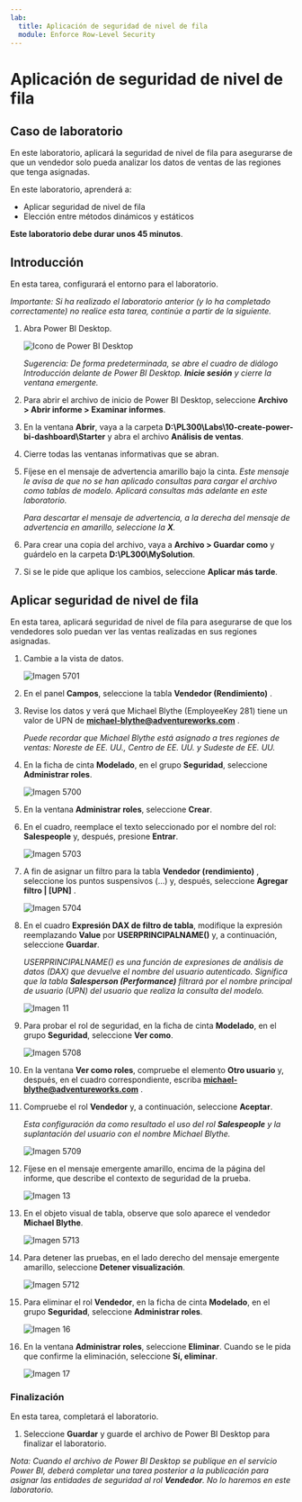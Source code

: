 ```yaml
---
lab:
  title: Aplicación de seguridad de nivel de fila
  module: Enforce Row-Level Security
---
```



# **Aplicación de seguridad de nivel de fila**

## **Caso de laboratorio**

En este laboratorio, aplicará la seguridad de nivel de fila para asegurarse de que un vendedor solo pueda analizar los datos de ventas de las regiones que tenga asignadas.

En este laboratorio, aprenderá a:

- Aplicar seguridad de nivel de fila
- Elección entre métodos dinámicos y estáticos

**Este laboratorio debe durar unos 45 minutos**.

## **Introducción**

En esta tarea, configurará el entorno para el laboratorio.

*Importante: Si ha realizado el laboratorio anterior (y lo ha completado correctamente) no realice esta tarea, continúe a partir de la siguiente.*

1. Abra Power BI Desktop.

    ![Icono de Power BI Desktop](Linked_image_Files/02-load-data-with-power-query-in-power-bi-desktop_image1.png)

    *Sugerencia: De forma predeterminada, se abre el cuadro de diálogo Introducción delante de Power BI Desktop. **Inicie sesión** y cierre la ventana emergente.*

1. Para abrir el archivo de inicio de Power BI Desktop, seleccione **Archivo > Abrir informe > Examinar informes**.

1. En la ventana **Abrir**, vaya a la carpeta **D:\PL300\Labs\10-create-power-bi-dashboard\Starter** y abra el archivo **Análisis de ventas**.

1. Cierre todas las ventanas informativas que se abran.

1. Fíjese en el mensaje de advertencia amarillo bajo la cinta. *Este mensaje le avisa de que no se han aplicado consultas para cargar el archivo como tablas de modelo. Aplicará consultas más adelante en este laboratorio.*
    
    *Para descartar el mensaje de advertencia, a la derecha del mensaje de advertencia en amarillo, seleccione la **X**.*

1. Para crear una copia del archivo, vaya a **Archivo > Guardar como** y guárdelo en la carpeta **D:\PL300\MySolution**.

1. Si se le pide que aplique los cambios, seleccione **Aplicar más tarde**.

## **Aplicar seguridad de nivel de fila**

En esta tarea, aplicará seguridad de nivel de fila para asegurarse de que los vendedores solo puedan ver las ventas realizadas en sus regiones asignadas.

1. Cambie a la vista de datos.

   ![Imagen 5701](Linked_image_Files/04-configure-data-model-in-power-bi-desktop-advanced_image20.png)

1. En el panel **Campos**, seleccione la tabla **Vendedor (Rendimiento)** .


1. Revise los datos y verá que Michael Blythe (EmployeeKey 281) tiene un valor de UPN de **michael-blythe@adventureworks.com** .
    
    *Puede recordar que Michael Blythe está asignado a tres regiones de ventas: Noreste de EE. UU., Centro de EE. UU. y Sudeste de EE. UU.*

1. En la ficha de cinta **Modelado**, en el grupo **Seguridad**, seleccione **Administrar roles**.

    ![Imagen 5700](Linked_image_Files/04-configure-data-model-in-power-bi-desktop-advanced_image21.png)

1. En la ventana **Administrar roles**, seleccione **Crear**.

1. En el cuadro, reemplace el texto seleccionado por el nombre del rol: **Salespeople** y, después, presione **Entrar**.

   ![Imagen 5703](Linked_image_Files/04-configure-data-model-in-power-bi-desktop-advanced_image23.png)

1. A fin de asignar un filtro para la tabla **Vendedor (rendimiento)** , seleccione los puntos suspensivos (...) y, después, seleccione **Agregar filtro \| [UPN]** .

   ![Imagen 5704](Linked_image_Files/04-configure-data-model-in-power-bi-desktop-advanced_image24.png)

1. En el cuadro **Expresión DAX de filtro de tabla**, modifique la expresión reemplazando **Value** por **USERPRINCIPALNAME()** y, a continuación, seleccione **Guardar**.
    
    *USERPRINCIPALNAME() es una función de expresiones de análisis de datos (DAX) que devuelve el nombre del usuario autenticado. Significa que la tabla **Salesperson (Performance)** filtrará por el nombre principal de usuario (UPN) del usuario que realiza la consulta del modelo.*

   ![Imagen 11](Linked_image_Files/04-configure-data-model-in-power-bi-desktop-advanced_image25.png)

1. Para probar el rol de seguridad, en la ficha de cinta **Modelado**, en el grupo **Seguridad**, seleccione **Ver como**.

   ![Imagen 5708](Linked_image_Files/04-configure-data-model-in-power-bi-desktop-advanced_image27.png)

1. En la ventana **Ver como roles**, compruebe el elemento **Otro usuario** y, después, en el cuadro correspondiente, escriba **michael-blythe@adventureworks.com** .

1. Compruebe el rol **Vendedor** y, a continuación, seleccione **Aceptar**.
    
    *Esta configuración da como resultado el uso del rol **Salespeople** y la suplantación del usuario con el nombre Michael Blythe.*

   ![Imagen 5709](Linked_image_Files/04-configure-data-model-in-power-bi-desktop-advanced_image28.png)

1. Fíjese en el mensaje emergente amarillo, encima de la página del informe, que describe el contexto de seguridad de la prueba.

   ![Imagen 13](Linked_image_Files/04-configure-data-model-in-power-bi-desktop-advanced_image30.png)

1. En el objeto visual de tabla, observe que solo aparece el vendedor **Michael Blythe**.

   ![Imagen 5713](Linked_image_Files/04-configure-data-model-in-power-bi-desktop-advanced_image31.png)

1. Para detener las pruebas, en el lado derecho del mensaje emergente amarillo, seleccione **Detener visualización**.

   ![Imagen 5712](Linked_image_Files/04-configure-data-model-in-power-bi-desktop-advanced_image32.png)

1. Para eliminar el rol **Vendedor**, en la ficha de cinta **Modelado**, en el grupo **Seguridad**, seleccione **Administrar roles**.

   ![Imagen 16](Linked_image_Files/04-configure-data-model-in-power-bi-desktop-advanced_image33.png)

1. En la ventana **Administrar roles**, seleccione **Eliminar**. Cuando se le pida que confirme la eliminación, seleccione **Sí, eliminar**.

   ![Imagen 17](Linked_image_Files/04-configure-data-model-in-power-bi-desktop-advanced_image34.png)

### **Finalización**

En esta tarea, completará el laboratorio.

1. Seleccione **Guardar** y guarde el archivo de Power BI Desktop para finalizar el laboratorio.

*Nota: Cuando el archivo de Power BI Desktop se publique en el servicio Power BI, deberá completar una tarea posterior a la publicación para asignar las entidades de seguridad al rol **Vendedor**. No lo haremos en este laboratorio.*
